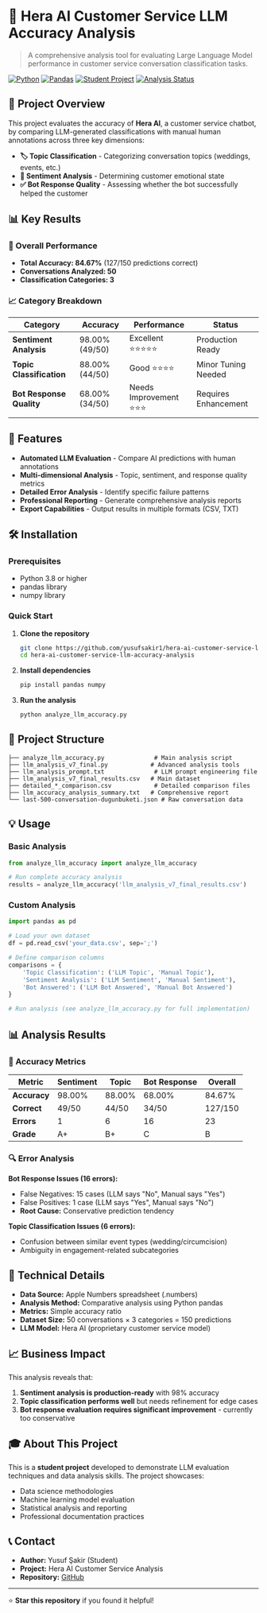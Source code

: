# 🤖 Hera AI Customer Service LLM Accuracy Analysis

> A comprehensive analysis tool for evaluating Large Language Model performance in customer service conversation classification tasks.

[![Python](https://img.shields.io/badge/Python-3.8+-blue.svg)](https://www.python.org/downloads/)
[![Pandas](https://img.shields.io/badge/Pandas-1.0+-green.svg)](https://pandas.pydata.org/)
[![Student Project](https://img.shields.io/badge/Project-Student-orange.svg)]()
[![Analysis Status](https://img.shields.io/badge/Analysis-Complete-success.svg)]()

## 🎯 Project Overview

This project evaluates the accuracy of **Hera AI**, a customer service chatbot, by comparing LLM-generated classifications with manual human annotations across three key dimensions:

- **🏷️ Topic Classification** - Categorizing conversation topics (weddings, events, etc.)
- **💭 Sentiment Analysis** - Determining customer emotional state
- **✅ Bot Response Quality** - Assessing whether the bot successfully helped the customer

## 📊 Key Results

### 🎉 Overall Performance
- **Total Accuracy: 84.67%** (127/150 predictions correct)
- **Conversations Analyzed: 50**
- **Classification Categories: 3**

### 📈 Category Breakdown

| Category | Accuracy | Performance | Status |
|----------|----------|-------------|---------|
| **Sentiment Analysis** | 98.00% (49/50) | Excellent ⭐⭐⭐⭐⭐ | Production Ready |
| **Topic Classification** | 88.00% (44/50) | Good ⭐⭐⭐⭐ | Minor Tuning Needed |
| **Bot Response Quality** | 68.00% (34/50) | Needs Improvement ⭐⭐⭐ | Requires Enhancement |

## 🚀 Features

- **Automated LLM Evaluation** - Compare AI predictions with human annotations
- **Multi-dimensional Analysis** - Topic, sentiment, and response quality metrics
- **Detailed Error Analysis** - Identify specific failure patterns
- **Professional Reporting** - Generate comprehensive analysis reports
- **Export Capabilities** - Output results in multiple formats (CSV, TXT)

## 🛠️ Installation

### Prerequisites
- Python 3.8 or higher
- pandas library
- numpy library

### Quick Start

1. **Clone the repository**
   ```bash
   git clone https://github.com/yusufsakir1/hera-ai-customer-service-llm-accuracy-analysis.git
   cd hera-ai-customer-service-llm-accuracy-analysis
   ```

2. **Install dependencies**
   ```bash
   pip install pandas numpy
   ```

3. **Run the analysis**
   ```bash
   python analyze_llm_accuracy.py
   ```

## 📁 Project Structure

```
├── analyze_llm_accuracy.py              # Main analysis script
├── llm_analysis_v7_final.py            # Advanced analysis tools
├── llm_analysis_prompt.txt              # LLM prompt engineering file
├── llm_analysis_v7_final_results.csv   # Main dataset
├── detailed_*_comparison.csv            # Detailed comparison files
├── llm_accuracy_analysis_summary.txt   # Comprehensive report
└── last-500-conversation-dugunbuketi.json # Raw conversation data
```

## 💡 Usage

### Basic Analysis
```python
from analyze_llm_accuracy import analyze_llm_accuracy

# Run complete accuracy analysis
results = analyze_llm_accuracy('llm_analysis_v7_final_results.csv')
```

### Custom Analysis
```python
import pandas as pd

# Load your own dataset
df = pd.read_csv('your_data.csv', sep=';')

# Define comparison columns
comparisons = {
    'Topic Classification': ('LLM Topic', 'Manual Topic'),
    'Sentiment Analysis': ('LLM Sentiment', 'Manual Sentiment'),
    'Bot Answered': ('LLM Bot Answered', 'Manual Bot Answered')
}

# Run analysis (see analyze_llm_accuracy.py for full implementation)
```

## 📊 Analysis Results

### 🎯 Accuracy Metrics

| Metric | Sentiment | Topic | Bot Response | Overall |
|--------|-----------|-------|--------------|---------|
| **Accuracy** | 98.00% | 88.00% | 68.00% | 84.67% |
| **Correct** | 49/50 | 44/50 | 34/50 | 127/150 |
| **Errors** | 1 | 6 | 16 | 23 |
| **Grade** | A+ | B+ | C | B |

### 🔍 Error Analysis

**Bot Response Issues (16 errors):**
- False Negatives: 15 cases (LLM says "No", Manual says "Yes")
- False Positives: 1 case (LLM says "Yes", Manual says "No")
- **Root Cause:** Conservative prediction tendency

**Topic Classification Issues (6 errors):**
- Confusion between similar event types (wedding/circumcision)
- Ambiguity in engagement-related subcategories

## 🔬 Technical Details

- **Data Source:** Apple Numbers spreadsheet (.numbers)
- **Analysis Method:** Comparative analysis using Python pandas
- **Metrics:** Simple accuracy ratio
- **Dataset Size:** 50 conversations × 3 categories = 150 predictions
- **LLM Model:** Hera AI (proprietary customer service model)

## 📈 Business Impact

This analysis reveals that:
1. **Sentiment analysis is production-ready** with 98% accuracy
2. **Topic classification performs well** but needs refinement for edge cases
3. **Bot response evaluation requires significant improvement** - currently too conservative

## 🎓 About This Project

This is a **student project** developed to demonstrate LLM evaluation techniques and data analysis skills. The project showcases:
- Data science methodologies
- Machine learning model evaluation
- Statistical analysis and reporting
- Professional documentation practices

## 📞 Contact

- **Author:** Yusuf Şakir (Student)
- **Project:** Hera AI Customer Service Analysis
- **Repository:** [GitHub](https://github.com/yusufsakir1/hera-ai-customer-service-llm-accuracy-analysis)

---

⭐ **Star this repository** if you found it helpful!